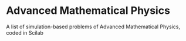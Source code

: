 # Advanced Mathematical Physics
A list of simulation-based problems of Advanced Mathematical Physics, coded in Scilab

